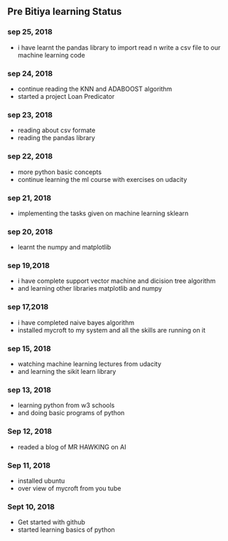 ## Pre Bitiya learning Status
### sep 25, 2018
* i have learnt the pandas library to import read n write a csv file to our machine learning code
### sep 24, 2018
* continue reading the KNN and ADABOOST algorithm
* started a project Loan Predicator
### sep 23, 2018
* reading about csv formate
* reading the pandas library
### sep 22, 2018
* more python basic concepts
* continue learning the ml course with exercises on udacity
### sep 21, 2018
* implementing the tasks given on machine learning sklearn
### sep 20, 2018
* learnt the numpy and matplotlib 
### sep 19,2018
* i have complete support vector machine and dicision tree algorithm
* and learning other libraries matplotlib and numpy
### sep 17,2018
* i have completed naive bayes algorithm
* installed mycroft to my system and all the skills are running on it
### sep 15, 2018
* watching machine learning lectures from udacity
* and learning the sikit learn library
### sep 13, 2018
* learning python from w3 schools
* and doing basic programs of python
### Sep 12, 2018
* readed a blog of MR HAWKING on AI

### Sep 11, 2018
* installed ubuntu
* over view of mycroft from you tube
 
### Sept 10, 2018
* Get started with github
* started learning basics of python


